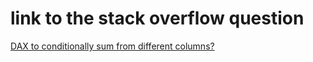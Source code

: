 # link  to the stack overflow question
[DAX to conditionally sum from different columns?](https://stackoverflow.com/questions/66109339/dax-to-conditionally-sum-from-different-columns)
